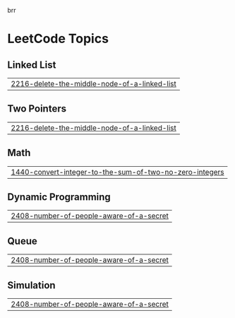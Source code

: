 brr

<!---LeetCode Topics Start-->
# LeetCode Topics
## Linked List
|  |
| ------- |
| [2216-delete-the-middle-node-of-a-linked-list](https://github.com/solomon-2105/Leetcode-problems/tree/master/2216-delete-the-middle-node-of-a-linked-list) |
## Two Pointers
|  |
| ------- |
| [2216-delete-the-middle-node-of-a-linked-list](https://github.com/solomon-2105/Leetcode-problems/tree/master/2216-delete-the-middle-node-of-a-linked-list) |
## Math
|  |
| ------- |
| [1440-convert-integer-to-the-sum-of-two-no-zero-integers](https://github.com/solomon-2105/Leetcode-problems/tree/master/1440-convert-integer-to-the-sum-of-two-no-zero-integers) |
## Dynamic Programming
|  |
| ------- |
| [2408-number-of-people-aware-of-a-secret](https://github.com/solomon-2105/Leetcode-problems/tree/master/2408-number-of-people-aware-of-a-secret) |
## Queue
|  |
| ------- |
| [2408-number-of-people-aware-of-a-secret](https://github.com/solomon-2105/Leetcode-problems/tree/master/2408-number-of-people-aware-of-a-secret) |
## Simulation
|  |
| ------- |
| [2408-number-of-people-aware-of-a-secret](https://github.com/solomon-2105/Leetcode-problems/tree/master/2408-number-of-people-aware-of-a-secret) |
<!---LeetCode Topics End-->
